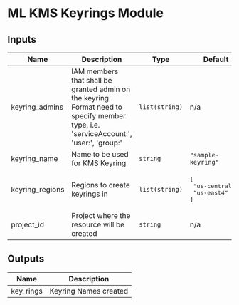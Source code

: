 # ML KMS Keyrings Module

<!-- BEGINNING OF PRE-COMMIT-TERRAFORM DOCS HOOK -->
## Inputs

| Name | Description | Type | Default | Required |
|------|-------------|------|---------|:--------:|
| keyring\_admins | IAM members that shall be granted admin on the keyring. Format need to specify member type, i.e. 'serviceAccount:', 'user:', 'group:' | `list(string)` | n/a | yes |
| keyring\_name | Name to be used for KMS Keyring | `string` | `"sample-keyring"` | no |
| keyring\_regions | Regions to create keyrings in | `list(string)` | <pre>[<br>  "us-central1",<br>  "us-east4"<br>]</pre> | no |
| project\_id | Project where the resource will be created | `string` | n/a | yes |

## Outputs

| Name | Description |
|------|-------------|
| key\_rings | Keyring Names created |

<!-- END OF PRE-COMMIT-TERRAFORM DOCS HOOK -->
